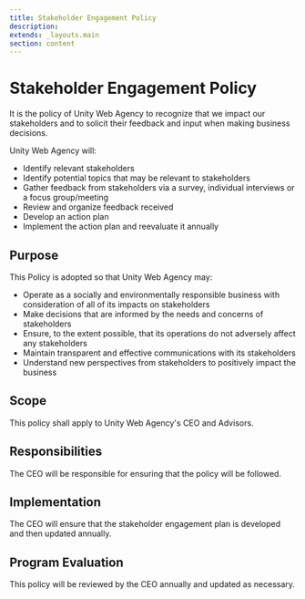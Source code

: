 ```yaml
---
title: Stakeholder Engagement Policy
description:
extends: _layouts.main
section: content
---
```


# Stakeholder Engagement Policy

It is the policy of Unity Web Agency to recognize that we impact our stakeholders and to solicit their feedback and input when making business decisions.

Unity Web Agency will:

* Identify relevant stakeholders
* Identify potential topics that may be relevant to stakeholders
* Gather feedback from stakeholders via a survey, individual interviews or a focus group/meeting
* Review and organize feedback received
* Develop an action plan
* Implement the action plan and reevaluate it annually

## Purpose

This Policy is adopted so that Unity Web Agency may:

* Operate as a socially and environmentally responsible business with consideration of all of its impacts on stakeholders
* Make decisions that are informed by the needs and concerns of stakeholders
* Ensure, to the extent possible, that its operations do not adversely affect any stakeholders
* Maintain transparent and effective communications with its stakeholders
* Understand new perspectives from stakeholders to positively impact the business

## Scope

This policy shall apply to Unity Web Agency's CEO and Advisors.

## Responsibilities

The CEO will be responsible for ensuring that the policy will be followed.

## Implementation

The CEO will ensure that the stakeholder engagement plan is developed and then updated annually.

## Program Evaluation

This policy will be reviewed by the CEO annually and updated as necessary.
